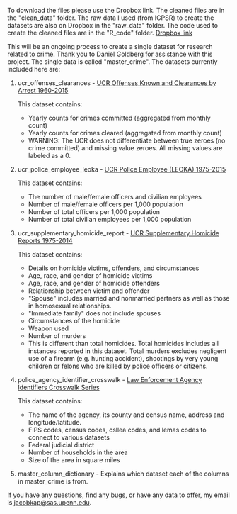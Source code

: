 To download the files please use the Dropbox link. The cleaned files are in the "clean\_data" folder. The raw data I used (from ICPSR) to create the datasets are also on Dropbox in the "raw\_data" folder. The code used to create the cleaned files are in the "R\_code" folder. [Dropbox link](https://www.dropbox.com/sh/9jy8ds057h7m00d/AACC082n_hahaKooNnxuJBs7a?dl=0)

This will be an ongoing process to create a single dataset for research related to crime. Thank you to Daniel Goldberg for assistance with this project. The single data is called "master\_crime". The datasets currently included here are:

1.  ucr\_offenses\_clearances - [UCR Offenses Known and Clearances by Arrest 1960-2015](http://www.icpsr.umich.edu/icpsrweb/NACJD/series/57)

    This dataset contains:
    -   Yearly counts for crimes committed (aggregated from monthly count)
    -   Yearly counts for crimes cleared (aggregated from monthly count)
    -   WARNING: The UCR does not differentiate between true zeroes (no crime committed) and missing value zeroes. All missing values are labeled as a 0.

2.  ucr\_police\_employee\_leoka - [UCR Police Employee (LEOKA) 1975-2015](http://www.icpsr.umich.edu/icpsrweb/NACJD/series/57)

    This dataset contains:
    -   The number of male/female officers and civilian employees
    -   Number of male/female officers per 1,000 population
    -   Number of total officers per 1,000 population
    -   Number of total civilian employees per 1,000 population

3.  ucr\_supplementary\_homicide\_report - [UCR Supplementary Homicide Reports 1975-2014](http://www.icpsr.umich.edu/icpsrweb/NACJD/series/57)

    This dataset contains:
    -   Details on homicide victims, offenders, and circumstances
    -   Age, race, and gender of homicide victims
    -   Age, race, and gender of homicide offenders
    -   Relationship between victim and offender
    -   "Spouse" includes married and nonmarried partners as well as those in homosexual relationships.
    -   "Immediate family" does not include spouses
    -   Circumstances of the homicide
    -   Weapon used
    -   Number of murders
    -   This is different than total homicides. Total homicides includes all instances reported in this dataset. Total murders excludes negligent use of a firearm (e.g. hunting accident), shootings by very young children or felons who are killed by police officers or citizens.

4.  police\_agency\_identifier\_crosswalk - [Law Enforcement Agency Identifiers Crosswalk Series](http://www.icpsr.umich.edu/icpsrweb/NACJD/series/366)

    This dataset contains:
    -   The name of the agency, its county and census name, address and longitude/latitude.
    -   FIPS codes, census codes, csllea codes, and lemas codes to connect to various datasets
    -   Federal judicial district
    -   Number of households in the area
    -   Size of the area in square miles

5.  master\_column\_dictionary - Explains which dataset each of the columns in master\_crime is from.

If you have any questions, find any bugs, or have any data to offer, my email is <jacobkap@sas.upenn.edu>.
